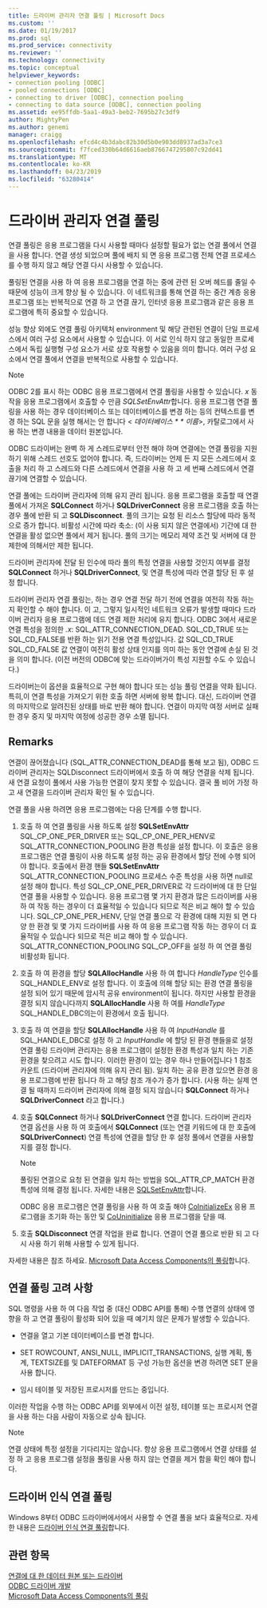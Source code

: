```yaml
---
title: 드라이버 관리자 연결 풀링 | Microsoft Docs
ms.custom: ''
ms.date: 01/19/2017
ms.prod: sql
ms.prod_service: connectivity
ms.reviewer: ''
ms.technology: connectivity
ms.topic: conceptual
helpviewer_keywords:
- connection pooling [ODBC]
- pooled connections [ODBC]
- connecting to driver [ODBC], connection pooling
- connecting to data source [ODBC], connection pooling
ms.assetid: ee95ffdb-5aa1-49a3-beb2-7695b27c3df9
author: MightyPen
ms.author: genemi
manager: craigg
ms.openlocfilehash: efcd4c4b3dabc82b30d5b0e903dd8937ad3a7ce3
ms.sourcegitcommit: f7fced330b64d6616aeb8766747295807c92dd41
ms.translationtype: MT
ms.contentlocale: ko-KR
ms.lasthandoff: 04/23/2019
ms.locfileid: "63280414"
---
```

# <a name="driver-manager-connection-pooling"></a>드라이버 관리자 연결 풀링
연결 풀링은 응용 프로그램을 다시 사용할 때마다 설정할 필요가 없는 연결 풀에서 연결을 사용 합니다. 연결 생성 되었으며 풀에 배치 되 면 응용 프로그램 전체 연결 프로세스를 수행 하지 않고 해당 연결 다시 사용할 수 있습니다.  
  
 풀링된 연결을 사용 하 여 응용 프로그램을 연결 하는 중에 관련 된 오버 헤드를 줄일 수 때문에 성능이 크게 향상 될 수 있습니다. 이 네트워크를 통해 연결 하는 중간 계층 응용 프로그램 또는 반복적으로 연결 하 고 연결 끊기, 인터넷 응용 프로그램과 같은 응용 프로그램에 특히 중요할 수 있습니다.  
  
 성능 향상 외에도 연결 풀링 아키텍처 environment 및 해당 관련된 연결이 단일 프로세스에서 여러 구성 요소에서 사용할 수 있습니다. 이 서로 인식 하지 않고 동일한 프로세스에서 독립 실행형 구성 요소가 서로 상호 작용할 수 있음을 의미 합니다. 여러 구성 요소에서 연결 풀에서 연결을 반복적으로 사용할 수 있습니다.  
  
> [!NOTE]
>  ODBC 2를 표시 하는 ODBC 응용 프로그램에서 연결 풀링을 사용할 수 있습니다. *x* 동작을 응용 프로그램에서 호출할 수 만큼 *SQLSetEnvAttr*합니다. 응용 프로그램 연결 풀링을 사용 하는 경우 데이터베이스 또는 데이터베이스를 변경 하는 등의 컨텍스트를 변경 하는 SQL 문을 실행 해서는 안 합니다 \< *데이터베이스 * * 이름*>, 카탈로그에서 사용 하는 변경 내용을 데이터 원본입니다.  


 ODBC 드라이버는 완벽 하 게 스레드로부터 안전 해야 하며 연결에는 연결 풀링을 지원 하기 위해 스레드 선호도 없어야 합니다. 즉, 드라이버는 언제 든 지 모든 스레드에서 호출을 처리 하 고 스레드와 다른 스레드에서 연결을 사용 하 고 세 번째 스레드에서 연결 끊기에 연결할 수 있습니다.  
  
 연결 풀에는 드라이버 관리자에 의해 유지 관리 됩니다. 응용 프로그램을 호출할 때 연결 풀에서 가져온 **SQLConnect** 하거나 **SQLDriverConnect** 응용 프로그램을 호출 하는 경우 풀에 반환 되 고 **SQLDisconnect**. 풀의 크기는 요청 된 리소스 할당에 따라 동적으로 증가 합니다. 비활성 시간에 따라 축소: (이 사용 되지 않은 연결에서) 기간에 대 한 연결을 활성 없으면 풀에서 제거 됩니다. 풀의 크기는 메모리 제약 조건 및 서버에 대 한 제한에 의해서만 제한 됩니다.  
  
 드라이버 관리자에 전달 된 인수에 따라 풀의 특정 연결을 사용할 것인지 여부를 결정 **SQLConnect** 하거나 **SQLDriverConnect**, 및 연결 특성에 따라 연결 할당 된 후 설정 합니다.  
  
 드라이버 관리자 연결 풀링는, 하는 경우 연결 전달 하기 전에 연결을 여전히 작동 하는지 확인할 수 해야 합니다. 이 고, 그렇지 일시적인 네트워크 오류가 발생할 때마다 드라이버 관리자 응용 프로그램에 데드 연결 제한 처리에 유지 합니다. ODBC 3에서 새로운 연결 특성을 정의한 *.x*: SQL_ATTR_CONNECTION_DEAD. SQL_CD_TRUE 또는 SQL_CD_FALSE를 반환 하는 읽기 전용 연결 특성입니다. 값 SQL_CD_TRUE SQL_CD_FALSE 값 연결이 여전히 활성 상태 인지를 의미 하는 동안 연결에 손실 된 것을 의미 합니다. (이전 버전의 ODBC에 맞는 드라이버가이 특성 지원할 수도 수 있습니다.)  
  
 드라이버는이 옵션을 효율적으로 구현 해야 합니다 또는 성능 풀링 연결을 약화 됩니다. 특히,이 연결 특성을 가져오기 위한 호출 하면 서버에 왕복 합니다. 대신, 드라이버 연결의 마지막으로 알려진된 상태를 바로 반환 해야 합니다. 연결이 마지막 여정 서버로 실패 한 경우 중지 및 마지막 여정에 성공한 경우 소멸 됩니다.  
  
## <a name="remarks"></a>Remarks  
 연결이 끊어졌습니다 (SQL_ATTR_CONNECTION_DEAD를 통해 보고 됨), ODBC 드라이버 관리자는 SQLDisconnect 드라이버에서 호출 하 여 해당 연결을 삭제 됩니다. 새 연결 요청이 풀에서 사용 가능한 연결이 찾지 못할 수 있습니다. 결국 풀 비어 가정 하 고 새 연결을 드라이버 관리자 확인 될 수 있습니다.  
  
 연결 풀을 사용 하려면 응용 프로그램에는 다음 단계를 수행 합니다.  
  
1.  호출 하 여 연결 풀링을 사용 하도록 설정 **SQLSetEnvAttr** SQL_CP_ONE_PER_DRIVER 또는 SQL_CP_ONE_PER_HENV로 SQL_ATTR_CONNECTION_POOLING 환경 특성을 설정 합니다. 이 호출은 응용 프로그램은 연결 풀링이 사용 하도록 설정 하는 공유 환경에서 할당 전에 수행 되어야 합니다. 호출에서 환경 핸들 **SQLSetEnvAttr** SQL_ATTR_CONNECTION_POOLING 프로세스 수준 특성을 사용 하면 null로 설정 해야 합니다. 특성 SQL_CP_ONE_PER_DRIVER로 각 드라이버에 대 한 단일 연결 풀을 사용할 수 있습니다. 응용 프로그램 몇 가지 환경과 많은 드라이버를 사용 하 여 작동 하는 경우이 더 효율적일 수 있습니다 되므로 적은 비교 해야 할 수 있습니다. SQL_CP_ONE_PER_HENV, 단일 연결 풀으로 각 환경에 대해 지원 되 면 다양 한 환경 및 몇 가지 드라이버를 사용 하 여 응용 프로그램 작동 하는 경우이 더 효율적일 수 있습니다 되므로 적은 비교 해야 할 수 있습니다. SQL_ATTR_CONNECTION_POOLING SQL_CP_OFF을 설정 하 여 연결 풀링 비활성화 됩니다.  
  
2.  호출 하 여 환경을 할당 **SQLAllocHandle** 사용 하 여 합니다 *HandleType* 인수를 SQL_HANDLE_ENV로 설정 합니다. 이 호출에 의해 할당 되는 환경 연결 풀링을 설정 되어 있기 때문에 암시적 공유 environment이 됩니다. 하지만 사용할 환경을 결정 되지 않습니다까지 **SQLAllocHandle** 사용 하 여를 *HandleType* SQL_HANDLE_DBC의는이 환경에서 호출 됩니다.  
  
3.  호출 하 여 연결을 할당 **SQLAllocHandle** 사용 하 여 *InputHandle* 를 SQL_HANDLE_DBC로 설정 하 고 *InputHandle* 에 할당 된 환경 핸들을로 설정 연결 풀링 드라이버 관리자는 응용 프로그램이 설정한 환경 특성과 일치 하는 기존 환경을 찾으려고 시도 합니다. 이러한 환경이 있는 경우 하나 만들어집니다 1 참조 카운트 (드라이버 관리자에 의해 유지 관리 됨). 일치 하는 공유 환경 있으면 환경 응용 프로그램에 반환 됩니다 하 고 해당 참조 개수가 증가 합니다. (사용 하는 실제 연결 될 때까지 드라이버 관리자에 의해 결정 되지 않습니다 **SQLConnect** 하거나 **SQLDriverConnect** 라고 합니다.)  
  
4.  호출 **SQLConnect** 하거나 **SQLDriverConnect** 연결 합니다. 드라이버 관리자 연결 옵션을 사용 하 여 호출에서 **SQLConnect** (또는 연결 키워드에 대 한 호출에 **SQLDriverConnect**) 연결 특성에 연결을 할당 한 후 설정 풀에서 연결을 사용할지를 결정 합니다.  
  
    > [!NOTE]  
    >  풀링된 연결으로 요청 된 연결을 일치 하는 방법을 SQL_ATTR_CP_MATCH 환경 특성에 의해 결정 됩니다. 자세한 내용은 [SQLSetEnvAttr](../../../odbc/reference/syntax/sqlsetenvattr-function.md)합니다.  
  
     ODBC 응용 프로그램은 연결 풀링을 사용 하 여 호출 해야 [CoInitializeEx](https://go.microsoft.com/fwlink/?LinkID=116307) 응용 프로그램을 초기화 하는 동안 및 [CoUninitialize](https://go.microsoft.com/fwlink/?LinkId=116310) 응용 프로그램을 닫을 때.  
  
5.  호출 **SQLDisconnect** 연결 작업을 완료 합니다. 연결이 연결 풀으로 반환 되 고 다시 사용 하기 위해 사용할 수 있게 됩니다.  
  
 자세한 내용은 참조 하세요. [Microsoft Data Access Components의 풀링](https://go.microsoft.com/fwlink/?LinkId=120776)합니다.  
  
## <a name="connection-pooling-considerations"></a>연결 풀링 고려 사항  
 SQL 명령을 사용 하 여 다음 작업 중 (대신 ODBC API를 통해) 수행 연결의 상태에 영향을 하 고 연결 풀링이 활성화 되어 있을 때 예기치 않은 문제가 발생할 수 있습니다.  
  
-   연결을 열고 기본 데이터베이스를 변경 합니다.  
  
-   SET ROWCOUNT, ANSI_NULL, IMPLICIT_TRANSACTIONS, 실행 계획, 통계, TEXTSIZE를 및 DATEFORMAT 등 구성 가능한 옵션을 변경 하려면 SET 문을 사용 합니다.  
  
-   임시 테이블 및 저장된 프로시저를 만드는 중입니다.  
  
 이러한 작업을 수행 하는 ODBC API를 외부에서 이전 설정, 테이블 또는 프로시저 연결을 사용 하는 다음 사람이 자동으로 상속 됩니다.  
  
> [!NOTE]  
>  연결 상태에 특정 설정을 기다리지는 않습니다. 항상 응용 프로그램에서 연결 상태를 설정 하 고 응용 프로그램 설정을 풀링을 사용 하지 않는 연결을 제거 함을 확인 해야 합니다.  
  
## <a name="driver-aware-connection-pooling"></a>드라이버 인식 연결 풀링  
 Windows 8부터 ODBC 드라이버에서에서 사용할 수 연결 풀을 보다 효율적으로. 자세한 내용은 [드라이버 인식 연결 풀링](../../../odbc/reference/develop-app/driver-aware-connection-pooling.md)합니다.  
  
## <a name="see-also"></a>관련 항목  
 [연결에 대 한 데이터 원본 또는 드라이버](../../../odbc/reference/develop-app/connecting-to-a-data-source-or-driver.md)   
 [ODBC 드라이버 개발](../../../odbc/reference/develop-driver/developing-an-odbc-driver.md)   
 [Microsoft Data Access Components의 풀링](https://go.microsoft.com/fwlink/?LinkId=120776)
